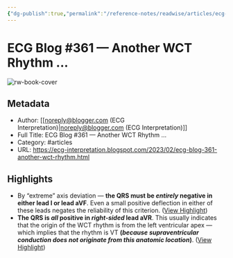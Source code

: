 ```yaml
---
{"dg-publish":true,"permalink":"/reference-notes/readwise/articles/ecg-blog-361-another-wct-rhythm/"}
---
```


# ECG Blog #361 — Another WCT Rhythm ...

![rw-book-cover](https://blogger.googleusercontent.com/img/b/R29vZ2xl/AVvXsEjv0HdaWyviBobEKoJpDi8FI6lwYx5uevjLYeZywGzeluXnUunUloAu7W6QFCGIcvqtX32lrANKeaYDNLgS4c27Uey9UCz92IqS3VZXpunNNbn7GtCS0m4NpQQRqPleFjEeJPMWRbr8p1VobO-3osacpJAh3RzUQYywmJJRObXFwBlsjGYZ5_ZgqWLS/s72-w400-h144-c/Figure-1%20%20ECG-1%20-%20VT%20(1-4.21-2023)-USE.png)

## Metadata
- Author: [[noreply@blogger.com (ECG Interpretation)\|noreply@blogger.com (ECG Interpretation)]]
- Full Title: ECG Blog #361 — Another WCT Rhythm ...
- Category: #articles
- URL: https://ecg-interpretation.blogspot.com/2023/02/ecg-blog-361-another-wct-rhythm.html

## Highlights
- By “extreme” axis deviation — **the QRS must be *entirely* negative in either lead I or lead aVF**. Even a small positive deflection in either of these leads negates the reliability of this criterion. ([View Highlight](https://read.readwise.io/read/01grh1m309q2mr9f3s83s8tb8t))
- **The QRS is *all* positive in *right-sided* lead aVR**. This usually indicates that the origin of the WCT rhythm is from the left ventricular apex — which implies that the rhythm is VT **(***because supraventricular conduction does not originate from this anatomic location***)**. ([View Highlight](https://read.readwise.io/read/01grh1mqmgbfydcb1bpkn5bkxt))
